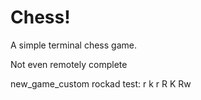 # Chess!
A simple terminal chess game.

Not even remotely complete


new_game_custom
rockad test:
r   k  r                                                R   K  Rw